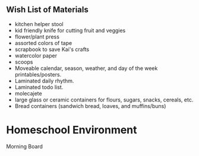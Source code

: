 ## Wish List of Materials

* kitchen helper stool
* kid friendly knife for cutting fruit and veggies
* flower/plant press
* assorted colors of tape
* scrapbook to save Kai's crafts
* watercolor paper
* scoops 
* Moveable calendar, season, weather, and day of the week printables/posters.
* Laminated daily rhythm.
* Laminated todo list.
* molecajete
* large glass or ceramic containers for flours, sugars, snacks, cereals, etc.
* Bread containers (sandwich bread, loaves, and muffins/buns)

# Homeschool Environment

Morning Board



